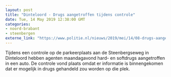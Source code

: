 ```yaml
---
layout: post
title: "Dinteloord - Drugs aangetroffen tijdens controle"
date: Tue, 14 May 2019 12:38:00 GMT
categories: 
- noord-brabant 
- steenbergen 
externe_link: "https://www.politie.nl/nieuws/2019/mei/14/08-drugs-aangetroffen-tijdens-controle.html"
---
```


Tijdens een controle op de parkeerplaats aan de Steenbergseweg in Dinteloord hebben agenten maandagavond hard- en softdrugs aangetroffen in een auto. De controle vond plaats omdat er informatie is binnengekomen dat er mogelijk in drugs gehandeld zou worden op die plek.
